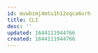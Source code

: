 ```yaml
---
id: mvwbzmj4mtu1h12oqca6vrh
title: CLI
desc: ''
updated: 1644111944766
created: 1644111944766
---
```



